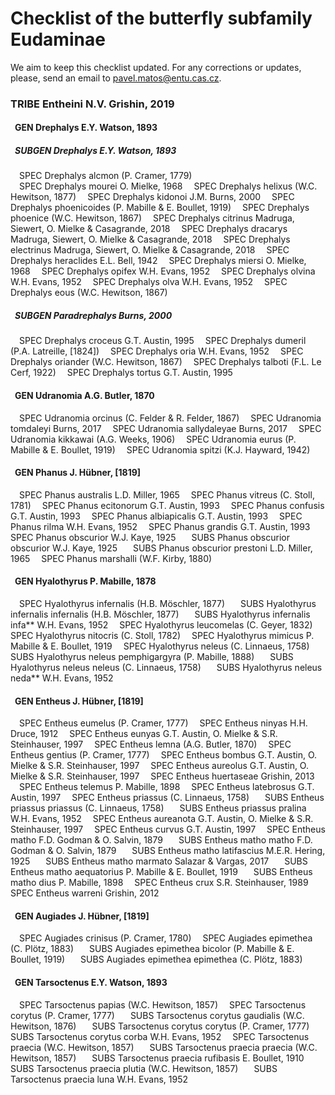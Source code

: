 # Checklist of the butterfly subfamily Eudaminae
We aim to keep this checklist updated. For any corrections or updates, please, send an email to pavel.matos@entu.cas.cz.

### TRIBE Entheini N.V. Grishin, 2019
#### &ensp;GEN Drephalys E.Y. Watson, 1893
##### &ensp;SUBGEN Drephalys E.Y. Watson, 1893
&ensp;&ensp;SPEC Drephalys alcmon (P. Cramer, 1779)   
&ensp;&ensp;SPEC Drephalys mourei O. Mielke, 1968
&ensp;&ensp;SPEC Drephalys helixus (W.C. Hewitson, 1877)
&ensp;&ensp;SPEC Drephalys kidonoi J.M. Burns, 2000
&ensp;&ensp;SPEC Drephalys phoenicoides (P. Mabille & E. Boullet, 1919)
&ensp;&ensp;SPEC Drephalys phoenice (W.C. Hewitson, 1867)
&ensp;&ensp;SPEC Drephalys citrinus Madruga, Siewert, O. Mielke & Casagrande, 2018
&ensp;&ensp;SPEC Drephalys dracarys Madruga, Siewert, O. Mielke & Casagrande, 2018
&ensp;&ensp;SPEC Drephalys electrinus Madruga, Siewert, O. Mielke & Casagrande, 2018
&ensp;&ensp;SPEC Drephalys heraclides E.L. Bell, 1942
&ensp;&ensp;SPEC Drephalys miersi O. Mielke, 1968
&ensp;&ensp;SPEC Drephalys opifex W.H. Evans, 1952
&ensp;&ensp;SPEC Drephalys olvina W.H. Evans, 1952
&ensp;&ensp;SPEC Drephalys olva W.H. Evans, 1952
&ensp;&ensp;SPEC Drephalys eous (W.C. Hewitson, 1867)
##### &ensp;SUBGEN Paradrephalys Burns, 2000
&ensp;&ensp;SPEC Drephalys croceus G.T. Austin, 1995
&ensp;&ensp;SPEC Drephalys dumeril (P.A. Latreille, [1824])
&ensp;&ensp;SPEC Drephalys oria W.H. Evans, 1952
&ensp;&ensp;SPEC Drephalys oriander (W.C. Hewitson, 1867)
&ensp;&ensp;SPEC Drephalys talboti (F.L. Le Cerf, 1922)
&ensp;&ensp;SPEC Drephalys tortus G.T. Austin, 1995
#### &ensp;GEN Udranomia A.G. Butler, 1870
&ensp;&ensp;SPEC Udranomia orcinus (C. Felder & R. Felder, 1867)
&ensp;&ensp;SPEC Udranomia tomdaleyi Burns, 2017
&ensp;&ensp;SPEC Udranomia sallydaleyae Burns, 2017
&ensp;&ensp;SPEC Udranomia kikkawai (A.G. Weeks, 1906)
&ensp;&ensp;SPEC Udranomia eurus (P. Mabille & E. Boullet, 1919)
&ensp;&ensp;SPEC Udranomia spitzi (K.J. Hayward, 1942)
#### &ensp;GEN Phanus J. Hübner, [1819]
&ensp;&ensp;SPEC Phanus australis L.D. Miller, 1965
&ensp;&ensp;SPEC Phanus vitreus (C. Stoll, 1781)
&ensp;&ensp;SPEC Phanus ecitonorum G.T. Austin, 1993
&ensp;&ensp;SPEC Phanus confusis G.T. Austin, 1993
&ensp;&ensp;SPEC Phanus albiapicalis G.T. Austin, 1993
&ensp;&ensp;SPEC Phanus rilma W.H. Evans, 1952
&ensp;&ensp;SPEC Phanus grandis G.T. Austin, 1993
&ensp;&ensp;SPEC Phanus obscurior W.J. Kaye, 1925
&ensp;&ensp;&ensp;SUBS Phanus obscurior obscurior W.J. Kaye, 1925
&ensp;&ensp;&ensp;SUBS Phanus obscurior prestoni L.D. Miller, 1965
&ensp;&ensp;SPEC Phanus marshalli (W.F. Kirby, 1880)
#### &ensp;GEN Hyalothyrus P. Mabille, 1878
&ensp;&ensp;SPEC Hyalothyrus infernalis (H.B. Möschler, 1877)
&ensp;&ensp;&ensp;SUBS Hyalothyrus infernalis infernalis (H.B. Möschler, 1877)
&ensp;&ensp;&ensp;SUBS Hyalothyrus infernalis infa** W.H. Evans, 1952
&ensp;&ensp;SPEC Hyalothyrus leucomelas (C. Geyer, 1832)
&ensp;&ensp;SPEC Hyalothyrus nitocris (C. Stoll, 1782)
&ensp;&ensp;SPEC Hyalothyrus mimicus P. Mabille & E. Boullet, 1919
&ensp;&ensp;SPEC Hyalothyrus neleus (C. Linnaeus, 1758)
&ensp;&ensp;&ensp;SUBS Hyalothyrus neleus pemphigargyra (P. Mabille, 1888)
&ensp;&ensp;&ensp;SUBS Hyalothyrus neleus neleus (C. Linnaeus, 1758)
&ensp;&ensp;&ensp;SUBS Hyalothyrus neleus neda** W.H. Evans, 1952
#### &ensp;GEN Entheus J. Hübner, [1819]
&ensp;&ensp;SPEC Entheus eumelus (P. Cramer, 1777)
&ensp;&ensp;SPEC Entheus ninyas H.H. Druce, 1912
&ensp;&ensp;SPEC Entheus eunyas G.T. Austin, O. Mielke & S.R. Steinhauser, 1997
&ensp;&ensp;SPEC Entheus lemna (A.G. Butler, 1870)
&ensp;&ensp;SPEC Entheus gentius (P. Cramer, 1777)
&ensp;&ensp;SPEC Entheus bombus G.T. Austin, O. Mielke & S.R. Steinhauser, 1997
&ensp;&ensp;SPEC Entheus aureolus G.T. Austin, O. Mielke & S.R. Steinhauser, 1997
&ensp;&ensp;SPEC Entheus huertaseae Grishin, 2013
&ensp;&ensp;SPEC Entheus telemus P. Mabille, 1898
&ensp;&ensp;SPEC Entheus latebrosus G.T. Austin, 1997
&ensp;&ensp;SPEC Entheus priassus (C. Linnaeus, 1758)
&ensp;&ensp;&ensp;SUBS Entheus priassus priassus (C. Linnaeus, 1758)
&ensp;&ensp;&ensp;SUBS Entheus priassus pralina W.H. Evans, 1952
&ensp;&ensp;SPEC Entheus aureanota G.T. Austin, O. Mielke & S.R. Steinhauser, 1997
&ensp;&ensp;SPEC Entheus curvus G.T. Austin, 1997
&ensp;&ensp;SPEC Entheus matho F.D. Godman & O. Salvin, 1879
&ensp;&ensp;&ensp;SUBS Entheus matho matho F.D. Godman & O. Salvin, 1879
&ensp;&ensp;&ensp;SUBS Entheus matho latifascius M.E.R. Hering, 1925
&ensp;&ensp;&ensp;SUBS Entheus matho marmato Salazar & Vargas, 2017
&ensp;&ensp;&ensp;SUBS Entheus matho aequatorius P. Mabille & E. Boullet, 1919
&ensp;&ensp;&ensp;SUBS Entheus matho dius P. Mabille, 1898
&ensp;&ensp;SPEC Entheus crux S.R. Steinhauser, 1989
&ensp;&ensp;SPEC Entheus warreni Grishin, 2012
#### &ensp;GEN Augiades J. Hübner, [1819]
&ensp;&ensp;SPEC Augiades crinisus (P. Cramer, 1780)
&ensp;&ensp;SPEC Augiades epimethea (C. Plötz, 1883)
&ensp;&ensp;&ensp;SUBS Augiades epimethea bicolor (P. Mabille & E. Boullet, 1919)
&ensp;&ensp;&ensp;SUBS Augiades epimethea epimethea (C. Plötz, 1883)
#### &ensp;GEN Tarsoctenus E.Y. Watson, 1893
&ensp;&ensp;SPEC Tarsoctenus papias (W.C. Hewitson, 1857)
&ensp;&ensp;SPEC Tarsoctenus corytus (P. Cramer, 1777)
&ensp;&ensp;&ensp;SUBS Tarsoctenus corytus gaudialis (W.C. Hewitson, 1876)
&ensp;&ensp;&ensp;SUBS Tarsoctenus corytus corytus (P. Cramer, 1777)
&ensp;&ensp;&ensp;SUBS Tarsoctenus corytus corba W.H. Evans, 1952
&ensp;&ensp;SPEC Tarsoctenus praecia (W.C. Hewitson, 1857)
&ensp;&ensp;&ensp;SUBS Tarsoctenus praecia praecia (W.C. Hewitson, 1857)
&ensp;&ensp;&ensp;SUBS Tarsoctenus praecia rufibasis E. Boullet, 1910
&ensp;&ensp;&ensp;SUBS Tarsoctenus praecia plutia (W.C. Hewitson, 1857)
&ensp;&ensp;&ensp;SUBS Tarsoctenus praecia luna W.H. Evans, 1952
